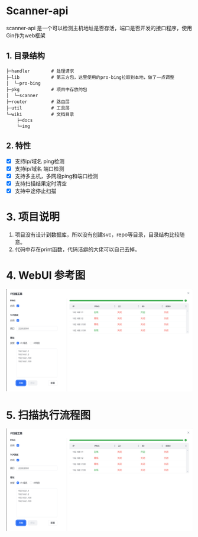 # Scanner-api
scanner-api 是一个可以检测主机地址是否存活，端口是否开发的接口程序，使用Gin作为web框架


## 1. 目录结构
```text
├─handler        # 处理请求 
├─lib            # 第三方包，这里使用的pro-bing拉取到本地，做了一点调整
│  └─pro-bing   
├─pkg            # 项目中存放的包
│  └─scanner
├─router         # 路由层
├─util           # 工具层
└─wiki           # 文档目录
    ├─docs
    └─img
```

## 2. 特性

- [x] 支持ip/域名 ping检测
- [x] 支持ip/域名 端口检测
- [x] 支持多主机，多网段ping和端口检测
- [x] 支持扫描结果定时清空
- [x] 支持中途停止扫描

# 3. 项目说明

1. 项目没有设计到数据库，所以没有创建svc，repo等目录，目录结构比较随意。
2. 代码中存在print函数，代码洁癖的大佬可以自己去掉。

# 4. WebUI 参考图

![WebUI.png](wiki%2Fimg%2FWebUI.png)

# 5. 扫描执行流程图

![WebUI.png](wiki%2Fimg%2FWebUI.png)